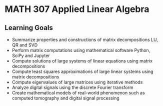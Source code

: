 # MATH 307 Applied Linear Algebra

## Learning Goals

* Summarize properties and constructions of matrix decompositions LU, QR and SVD
* Perform matrix computations using mathematical software Python, SciPy and Jupyter
* Compute solutions of large systems of linear equations using matrix decompositions
* Compute least squares approximations of large linear systems using matrix decompositions
* Compute eigenvalues of large matrices using iterative methods
* Analyze digital signals using the discrete Fourier transform
* Create mathematical models of real-world phenomenon such as computed tomography and digital signal processing
